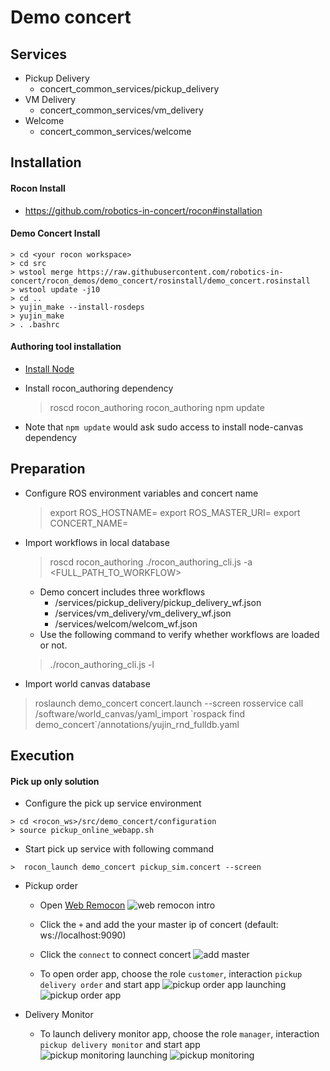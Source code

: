 # Demo concert
## Services
* Pickup Delivery
    * concert_common_services/pickup_delivery
* VM Delivery
    * concert_common_services/vm_delivery
* Welcome
    * concert_common_services/welcome

## Installation
#### Rocon Install
* https://github.com/robotics-in-concert/rocon#installation

#### Demo Concert Install
    
    > cd <your rocon workspace>
    > cd src
    > wstool merge https://raw.githubusercontent.com/robotics-in-concert/rocon_demos/demo_concert/rosinstall/demo_concert.rosinstall
    > wstool update -j10
    > cd ..
    > yujin_make --install-rosdeps
    > yujin_make
    > . .bashrc
    
#### Authoring tool installation

* [Install Node](https://github.com/joyent/node/wiki/Installing-Node.js-via-package-manager#ubuntu-debian-linux-mint-elementary-os-etc)
* Install rocon_authoring dependency

   > roscd rocon_authoring
   > rocon_authoring
   > npm update
* Note that `npm update` would ask sudo access to install node-canvas dependency

## Preparation

* Configure ROS environment variables and concert name

  > export ROS_HOSTNAME=<your pc ip>
  > export ROS_MASTER_URI=<concert pc ip>
  > export CONCERT_NAME=<concert name>

*  Import workflows in local database

   > roscd rocon_authoring
   > ./rocon_authoring_cli.js -a <FULL_PATH_TO_WORKFLOW>

   * Demo concert includes three workflows
      * <Path to concert_common_services>/services/pickup_delivery/pickup_delivery_wf.json
      * <Path to concert_common_services>/services/vm_delivery/vm_delivery_wf.json
      * <Path to concert_common_services>/services/welcom/welcom_wf.json
   * Use the following command to verify whether workflows are loaded or not.
   
   > ./rocon_authoring_cli.js -l

* Import world canvas database

> roslaunch demo_concert concert.launch --screen
> rosservice call /software/world_canvas/yaml_import \`rospack find demo_concert\`/annotations/yujin_rnd_fulldb.yaml

## Execution

#### Pick up only solution
* Configure the pick up service environment
   
```
> cd <rocon_ws>/src/demo_concert/configuration
> source pickup_online_webapp.sh
```

* Start pick up service with following command
         
```
>  rocon_launch demo_concert pickup_sim.concert --screen
```
   
* Pickup order
   * Open [Web Remocon](http://remocon.robotconcert.org)
   ![web remocon intro](https://raw.githubusercontent.com/robotics-in-concert/rocon_demos/demo_concert/imgs/web_remocon_intro.png)

   *  Click the ```+``` and add the your master ip of concert (default: ws://localhost:9090)
   *  Click the ```connect``` to connect concert
   ![add master](https://raw.githubusercontent.com/robotics-in-concert/rocon_demos/demo_concert/imgs/web_remocon_add_master_ip.png)
          
   *  To open order app, choose the role ```customer```, interaction ```pickup delivery order``` and start app
      ![pickup order app launching](https://raw.githubusercontent.com/robotics-in-concert/rocon_demos/demo_concert/imgs/web_remocon_monitoring_app_launch.png)
      ![pickup order app](https://raw.githubusercontent.com/robotics-in-concert/rocon_demos/demo_concert/imgs/web_remocon_order_app.png)
          
* Delivery Monitor
   * To launch delivery monitor app, choose the role ```manager```, interaction ```pickup delivery monitor``` and start app
   ![pickup monitoring launching](https://github.com/robotics-in-concert/rocon_demos/blob/demo_concert/imgs/web_remocon_monitoring_app_launch.png)
   ![pickup monitoring](https://raw.githubusercontent.com/robotics-in-concert/rocon_demos/demo_concert/imgs/web_remocon_monitoring_app.png)

